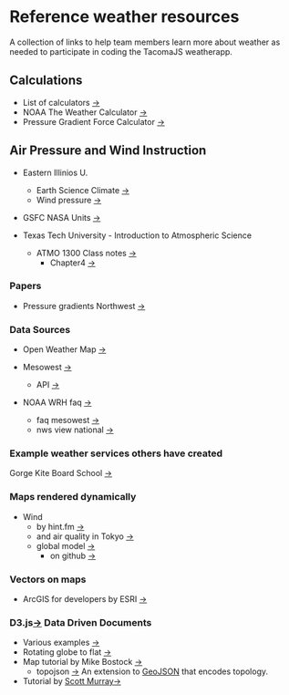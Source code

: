 # Reference weather resources
A collection of links to help team members learn more about weather as needed to participate in coding the TacomaJS weatherapp.

## Calculations
* List of calculators [->](http://www.shodor.org/os411/courses/_master/tools/calculators/calculators_frameset.html)
* NOAA The Weather Calculator [->](http://www.srh.noaa.gov/epz/?n=wxcalc)
* Pressure Gradient Force Calculator [->](http://www.shodor.org/os411/courses/_master/tools/calculators/pgf/)

## Air Pressure and Wind Instruction
* Eastern Illinios U.
   * Earth Science Climate [->](http://www.ux1.eiu.edu/~cfjps/1400/1400index%28F03%29.html)
   * Wind pressure [->]( http://www.ux1.eiu.edu/~cfjps/1400/pressure_wind.html)
* GSFC NASA Units [->](http://education.gsfc.nasa.gov/ess/units/unit2/u2l8a.html)

* Texas Tech University - Introduction to Atmospheric Science
   * ATMO 1300 Class notes [->](http://www.atmo.ttu.edu/schroeder/ATMO_1300/notes.htm)
      * Chapter4 [->](http://www.atmo.ttu.edu/schroeder/ATMO_1300/Notes/chapter4.pdf)

### Papers
* Pressure gradients Northwest [->](http://www.climate.washington.edu/stormking/PressureGradients.html)

### Data Sources
* Open Weather Map [->](http://openweathermap.org/api)

* Mesowest [->](http://mesowest.org/)
  * API [->](http://mesowest.org/api/)

* NOAA WRH faq [->](http://www.wrh.noaa.gov/faq.php)
  * faq mesowest [->](http://www.wrh.noaa.gov/wrh/faq/mesowestfaq.php)
  * nws view national [->](http://www.nws.noaa.gov/view/national.php)

### Example weather services others have created
  Gorge Kite Board School [->](http://www.gorgekiteboardschool.com/cgi-shl/15-wind-speed-forecast.pl)

### Maps rendered dynamically
  * Wind
    * by hint.fm [->](http://hint.fm/wind/)
    * and air quality in Tokyo [->](http://air.nullschool.net/)
    * global model [->](http://earth.nullschool.net/)
      * on github [->](https://github.com/cambecc/earth)

### Vectors on maps
  * ArcGIS for developers by ESRI [->](https://developers.arcgis.com/javascript/3/jssamples/layers_imageservicevector.html)

### D3.js[->](https://d3js.org/) Data Driven Documents
  * Various examples [->](http://christopheviau.com/d3list/)
  * Rotating globe to flat [->](http://bl.ocks.org/KoGor/7023703)
  * Map tutorial by Mike Bostock [->](https://bost.ocks.org/mike/map/)
    * topojson [->](https://github.com/mbostock/topojson) An extension to [GeoJSON](http://geojson.org/) that encodes topology.
  * Tutorial by [Scott Murray](http://alignedleft.com)[->](http://alignedleft.com/tutorials/d3/)
